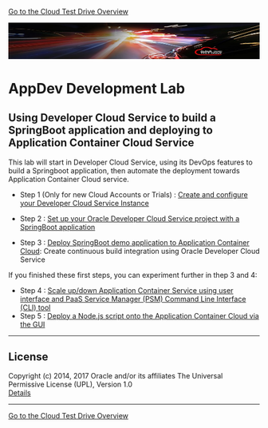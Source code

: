 
[Go to the Cloud Test Drive Overview](../README.md)

![](../common/images/customer.logo2.png)
# AppDev Development Lab #

## Using Developer Cloud Service to build a SpringBoot application and deploying to Application Container Cloud Service ##

This lab will start in Developer Cloud Service, using its DevOps features to build a Springboot application, then automate the deployment towards Application Container Cloud service.

+ Step 1 (Only for new Cloud Accounts or Trials) : [Create and configure your Developer Cloud Service Instance](springboot-sample/devcsconfig.md)

+ Step 2 : [Set up your Oracle Developer Cloud Service project with a SpringBoot application](springboot-sample/create.devcs.project.md)
+ Step 3 : [Deploy SpringBoot demo application to Application Container Cloud](springboot-sample/devcs.accs.ci.md): Create continuous build integration using Oracle Developer Cloud Service

If you finished these first steps, you can experiment further in thep 3 and 4:
+ Step 4 : [Scale up/down Application Container Service using user interface and PaaS Service Manager (PSM) Command Line Interface (CLI) tool](accs-psm/README.md)
+ Step 5 : [Deploy a Node.js script onto the Application Container Cloud via the GUI](node_jet/node_deploy.md)

---

## License ##
Copyright (c) 2014, 2017 Oracle and/or its affiliates
The Universal Permissive License (UPL), Version 1.0   
[Details](../common/license.md)

---
[Go to the Cloud Test Drive Overview](../README.md)
